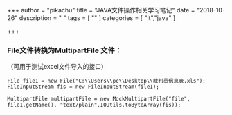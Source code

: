 +++
author = "pikachu"
title = "JAVA文件操作相关学习笔记"
date = "2018-10-26"
description = " "
tags = [
    ""
]
categories = [
    "it","java"
]

+++



### File文件转换为MultipartFile 文件：

（可用于测试excel文件导入的接口）

```
File file1 = new File("C:\\Users\\pc\\Desktop\\裁判员信息表.xls");
FileInputStream fis = new FileInputStream(file1);

MultipartFile multipartFile = new MockMultipartFile("file", file1.getName(), "text/plain",IOUtils.toByteArray(fis));
```